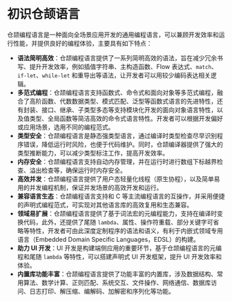 # 初识仓颉语言

仓颉编程语言是一种面向全场景应用开发的通用编程语言，可以兼顾开发效率和运行性能，并提供良好的编程体验，主要具有如下特点：

- **语法简明高效**：仓颉编程语言提供了一系列简明高效的语法，旨在减少冗余书写、提升开发效率，例如插值字符串、主构造函数、Flow 表达式、`match`、`if-let`、`while-let` 和重导出等语法，让开发者可以用较少编码表达相关逻辑。
- **多范式编程**：仓颉编程语言支持函数式、命令式和面向对象等多范式编程，融合了高阶函数、代数数据类型、模式匹配、泛型等函数式语言的先进特性，还有封装、接口、继承、子类型多态等支持模块化开发的面向对象语言特性，以及值类型、全局函数等简洁高效的命令式语言特性。开发者可以根据开发偏好或应用场景，选用不同的编程范式。
- **类型安全**：仓颉编程语言是静态强类型语言，通过编译时类型检查尽早识别程序错误，降低运行时风险，也便于代码维护。同时，仓颉编译器提供了强大的类型推断能力，可以减少类型标注工作，提高开发效率。
- **内存安全**：仓颉编程语言支持自动内存管理，并在运行时进行数组下标越界检查、溢出检查等，确保运行时内存安全。
- **高效并发**：仓颉编程语言提供了用户态轻量化线程（原生协程），以及简单易用的并发编程机制，保证并发场景的高效开发和运行。
- **兼容语言生态**：仓颉编程语言支持和 C 等主流编程语言的互操作，并采用便捷的声明式编程范式，可实现对其他语言库的高效复用和生态兼容。
- **领域易扩展**：仓颉编程语言提供了基于词法宏的元编程能力，支持在编译时变换代码，此外，还提供了尾随 `lambda`、属性、操作符重载、部分关键字可省略等特性，开发者可由此深度定制程序的语法和语义，有利于内嵌式领域专用语言（Embedded Domain Specific Languages，EDSL）的构建。
- **助力 UI 开发**：UI 开发是构建端侧应用的重要环节，基于仓颉编程语言的元编程和尾随 `lambda` 等特性，可以搭建声明式 UI 开发框架，提升 UI 开发效率和体验。
- **内置库功能丰富**：仓颉编程语言提供了功能丰富的内置库，涉及数据结构、常用算法、数学计算、正则匹配、系统交互、文件操作、网络通信、数据库访问、日志打印、解压缩、编解码、加解密和序列化等功能。
